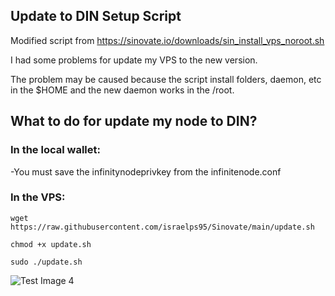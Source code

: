 ## Update to DIN Setup Script

Modified script from https://sinovate.io/downloads/sin_install_vps_noroot.sh

I had some problems for update my VPS to the new version.

The problem may be caused because the script install folders, daemon, etc in the $HOME and the new daemon works in the /root.

## What to do for update my node to DIN?

### In the local wallet:
-You must save the infinitynodeprivkey from the infinitenode.conf

### In the VPS:

```
wget https://raw.githubusercontent.com/israelps95/Sinovate/main/update.sh
```
```
chmod +x update.sh
```
```
sudo ./update.sh
```
![Test Image 4](https://github.com/tograh/testrepository/3DTest.png)
